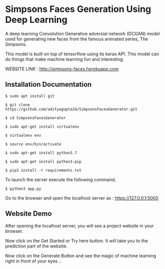 # Simpsons Faces Generation Using Deep Learning

A deep learning Convolution Generative adversial network (DCGAN) model used for generating new faces from the famous animated series, The Simpsons.

This model is built on top of tensorflow using its keras API. This model can do things that make machine learning fun and interesting.
 
WEBSITE LINK : http://simpsons-faces.herokuapp.com

## Installation Documentation

	$ sudo apt install git

	$ git clone https://github.com/adityagupta24/SimpsonsFacesGenerator.git

	$ cd SimpsonsFacesGenerator

	$ sudo apt-get install virtualenv

	$ virtualenv env

	$ source env/bin/activate
	
	$ sudo apt-get install python3.7

	$ sudo apt-get install python3-pip

	$ pip3 install -r requirements.txt
	
To launch the server execute the following command, 

	$ python3 app.py

Go to the browser and open the localhost server as : https://127.0.0.1:5000
	
## Website Demo
After opening the localhost server, you will see a project website in your browser.

Now click on the Get Started or Try here button. It will take you to the prediction part of the website.

Now click on the Generate Button and see the magic of machine learning right in front of your eyes .. 
